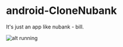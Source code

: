 # android-CloneNubank
It's just an app like nubank - bill.

![alt running](https://raw.github.com/pedrofsn/android-CloneNubank/master/working.gif)
